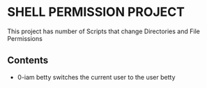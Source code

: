 # SHELL PERMISSION PROJECT
This project has number of Scripts that change Directories and File Permissions

## Contents

* 0-iam betty
switches the current user to the user betty
